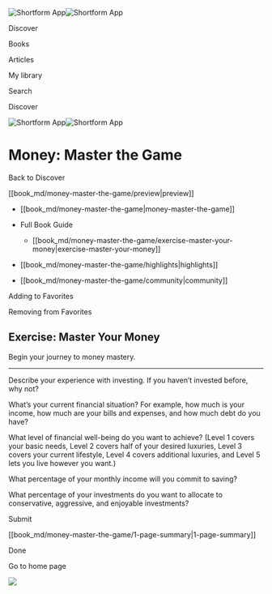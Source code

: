 ![Shortform App](/img/logo.36a2399e.svg)![Shortform App](/img/logo-dark.70c1b072.svg)

Discover

Books

Articles

My library

Search

Discover

![Shortform App](/img/logo.36a2399e.svg)![Shortform App](/img/logo-dark.70c1b072.svg)

# Money: Master the Game

Back to Discover

[[book_md/money-master-the-game/preview|preview]]

  * [[book_md/money-master-the-game|money-master-the-game]]
  * Full Book Guide

    * [[book_md/money-master-the-game/exercise-master-your-money|exercise-master-your-money]]
  * [[book_md/money-master-the-game/highlights|highlights]]
  * [[book_md/money-master-the-game/community|community]]



Adding to Favorites 

Removing from Favorites 

## Exercise: Master Your Money

Begin your journey to money mastery.

* * *

Describe your experience with investing. If you haven’t invested before, why not?

What’s your current financial situation? For example, how much is your income, how much are your bills and expenses, and how much debt do you have?

What level of financial well-being do you want to achieve? (Level 1 covers your basic needs, Level 2 covers half of your desired luxuries, Level 3 covers your current lifestyle, Level 4 covers additional luxuries, and Level 5 lets you live however you want.)

What percentage of your monthly income will you commit to saving?

What percentage of your investments do you want to allocate to conservative, aggressive, and enjoyable investments?

Submit 

[[book_md/money-master-the-game/1-page-summary|1-page-summary]]

Done

Go to home page 

![](https://bat.bing.com/action/0?ti=56018282&Ver=2&mid=483fdc10-25d4-4b28-8f20-1701cb80bb1d&sid=f30c5e70639211ee87d33f0876d93783&vid=f30c9700639211eeb3a75d830392c94f&vids=0&msclkid=N&pi=0&lg=en-US&sw=800&sh=600&sc=24&nwd=1&tl=Shortform%20%7C%20Money%3A%20Master%20the%20Game&p=https%3A%2F%2Fwww.shortform.com%2Fapp%2Fbook%2Fmoney-master-the-game%2Fexercise-master-your-money&r=&lt=494&evt=pageLoad&sv=1&rn=301116)
